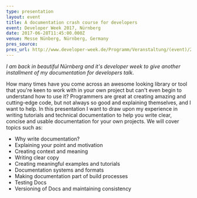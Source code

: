 ```yaml
---
type: presentation
layout: event
title: A documentation crash course for developers
event: Developer Week 2017, Nürnberg
date: 2017-06-28T11:45:00.000Z
venue: Messe Nünberg, Nürnberg, Germany
pres_source:
pres_url: http://www.developer-week.de/Programm/Veranstaltung/(event)/21576
---
```


_I am back in beautiful Nürnberg and it's developer week to give another installment of my documentation for developers talk_.

How many times have you come across an awesome looking library or tool that you're keen to work with in your own project but can't even begin to understand how to use it? Programmers are great at creating amazing and cutting-edge code, but not always so good and explaining themselves, and I want to help. In this presentation I want to draw upon my experience in writing tutorials and technical documentation to help you write clear, concise and usable documentation for your own projects. We will cover topics such as:

-   Why write documentation?
-   Explaining your point and motivation
-   Creating context and meaning
-   Writing clear copy
-   Creating meaningful examples and tutorials
-   Documentation systems and formats
-   Making documentation part of build processes
-   Testing Docs
-   Versioning of Docs and maintaining consistency
